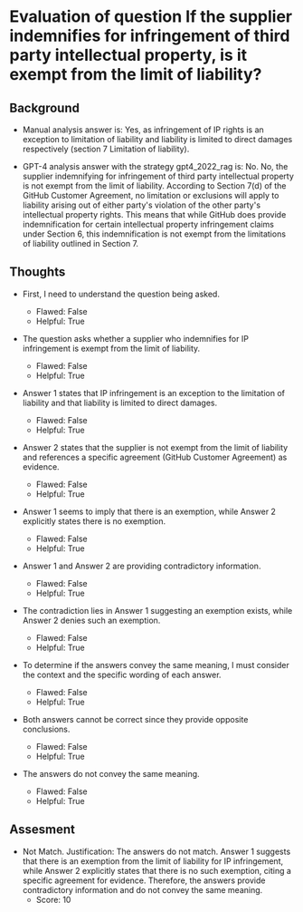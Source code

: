 # Evaluation of question If the supplier indemnifies for infringement of third party intellectual property, is it exempt from the limit of liability?
## Background
- Manual analysis answer is: Yes, as infringement of IP rights is an exception to limitation of liability and liability is limited to direct damages respectively (section 7 Limitation of liability).

- GPT-4 analysis answer with the strategy gpt4_2022_rag is: No. No, the supplier indemnifying for infringement of third party intellectual property is not exempt from the limit of liability. According to Section 7(d) of the GitHub Customer Agreement, no limitation or exclusions will apply to liability arising out of either party's violation of the other party's intellectual property rights. This means that while GitHub does provide indemnification for certain intellectual property infringement claims under Section 6, this indemnification is not exempt from the limitations of liability outlined in Section 7.
## Thoughts
- First, I need to understand the question being asked.
  - Flawed: False
  - Helpful: True

- The question asks whether a supplier who indemnifies for IP infringement is exempt from the limit of liability.
  - Flawed: False
  - Helpful: True

- Answer 1 states that IP infringement is an exception to the limitation of liability and that liability is limited to direct damages.
  - Flawed: False
  - Helpful: True

- Answer 2 states that the supplier is not exempt from the limit of liability and references a specific agreement (GitHub Customer Agreement) as evidence.
  - Flawed: False
  - Helpful: True

- Answer 1 seems to imply that there is an exemption, while Answer 2 explicitly states there is no exemption.
  - Flawed: False
  - Helpful: True

- Answer 1 and Answer 2 are providing contradictory information.
  - Flawed: False
  - Helpful: True

- The contradiction lies in Answer 1 suggesting an exemption exists, while Answer 2 denies such an exemption.
  - Flawed: False
  - Helpful: True

- To determine if the answers convey the same meaning, I must consider the context and the specific wording of each answer.
  - Flawed: False
  - Helpful: True

- Both answers cannot be correct since they provide opposite conclusions.
  - Flawed: False
  - Helpful: True

- The answers do not convey the same meaning.
  - Flawed: False
  - Helpful: True

## Assesment
- Not Match. Justification: The answers do not match. Answer 1 suggests that there is an exemption from the limit of liability for IP infringement, while Answer 2 explicitly states that there is no such exemption, citing a specific agreement for evidence. Therefore, the answers provide contradictory information and do not convey the same meaning.
  - Score: 10

